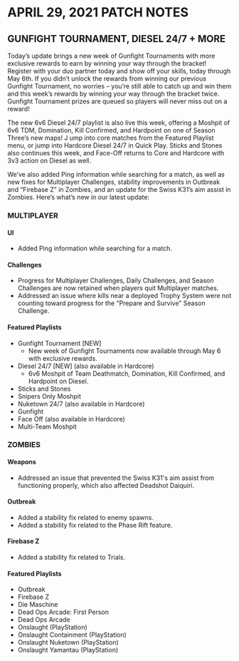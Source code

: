 # APRIL 29, 2021 PATCH NOTES

## GUNFIGHT TOURNAMENT, DIESEL 24/7 + MORE
Today’s update brings a new week of Gunfight Tournaments with more exclusive rewards to earn by winning your way through the bracket! Register with your duo partner
today and show off your skills, today through May 6th. If you didn’t unlock the rewards from winning our previous Gunfight Tournament, no worries – you’re still able 
to catch up and win them and this week’s rewards by winning your way through the bracket twice. Gunfight Tournament prizes are queued so players will never miss out 
on a reward!

The new 6v6 Diesel 24/7 playlist is also live this week, offering a Moshpit of 6v6 TDM, Domination, Kill Confirmed, and Hardpoint on one of Season Three’s new maps! J
ump into core matches from the Featured Playlist menu, or jump into Hardcore Diesel 24/7 in Quick Play. Sticks and Stones also continues this week, and Face-Off returns 
to Core and Hardcore with 3v3 action on Diesel as well.

We’ve also added Ping information while searching for a match, as well as new fixes for Multiplayer Challenges, stability improvements in Outbreak and “Firebase Z” 
in Zombies, and an update for the Swiss K31’s aim assist in Zombies. Here’s what’s new in our latest update:

### MULTIPLAYER
#### UI
- Added Ping information while searching for a match.

#### Challenges
- Progress for Multiplayer Challenges, Daily Challenges, and Season Challenges are now retained when players quit Multiplayer matches.
- Addressed an issue where kills near a deployed Trophy System were not counting toward progress for the "Prepare and Survive" Season Challenge.
 
#### Featured Playlists
- Gunfight Tournament [NEW]
  - New week of Gunfight Tournaments now available through May 6 with exclusive rewards.
- Diesel 24/7 [NEW] (also available in Hardcore)
  - 6v6 Moshpit of Team Deathmatch, Domination, Kill Confirmed, and Hardpoint on Diesel.
- Sticks and Stones
- Snipers Only Moshpit
- Nuketown 24/7 (also available in Hardcore)
- Gunfight
- Face Off (also available in Hardcore)
- Multi-Team Moshpit

### ZOMBIES
#### Weapons
- Addressed an issue that prevented the Swiss K31's aim assist from functioning properly, which also affected Deadshot Daiquiri.

#### Outbreak
- Added a stability fix related to enemy spawns.
- Added a stability fix related to the Phase Rift feature.
 
#### Firebase Z
- Added a stability fix related to Trials.

#### Featured Playlists
- Outbreak
- Firebase Z
- Die Maschine
- Dead Ops Arcade: First Person
- Dead Ops Arcade
- Onslaught (PlayStation)
- Onslaught Containment (PlayStation)
- Onslaught Nuketown (PlayStation)
- Onslaught Yamantau (PlayStation)
